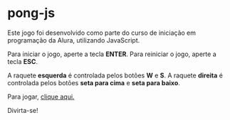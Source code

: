 # pong-js

Este jogo foi desenvolvido como parte do curso de iniciação em programação da Alura, utilizando JavaScript.

Para iniciar o jogo, aperte a tecla **ENTER**.
Para reiniciar o jogo, aperte a tecla **ESC**.

A raquete **esquerda** é controlada pelos botões **W** e **S**.
A raquete **direita** é controlada pelos botões **seta para cima** e **seta para baixo**.

Para jogar, [clique aqui.](https://codepen.io/dsprudente/pen/vYRyWyO)

Divirta-se!

